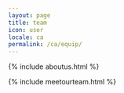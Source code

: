 ```yaml
---
layout: page
title: team
icon: user
locale: ca
permalink: /ca/equip/
---
```


{% include aboutus.html %}

{% include meetourteam.html %}
